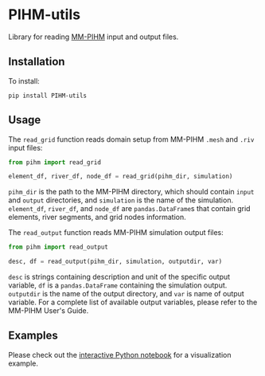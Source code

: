# PIHM-utils
Library for reading [MM-PIHM](https://github.com/PSUmodeling/MM-PIHM) input and output files.

## Installation

To install:

```shell
pip install PIHM-utils
```

## Usage

The `read_grid` function reads domain setup from MM-PIHM `.mesh` and `.riv` input files:

```python
from pihm import read_grid

element_df, river_df, node_df = read_grid(pihm_dir, simulation)
```

`pihm_dir` is the path to the MM-PIHM directory, which should contain `input` and `output` directories,
and `simulation` is the name of the simulation.
`element_df`, `river_df`, and `node_df` are `pandas.DataFrame`s that contain grid elements, river segments, and grid nodes information.

The `read_output` function reads MM-PIHM simulation output files:

```python
from pihm import read_output

desc, df = read_output(pihm_dir, simulation, outputdir, var)
```

`desc` is strings containing description and unit of the specific output variable,
`df` is a `pandas.DataFrame` containing the simulation output.
`outputdir` is the name of the output directory,
and `var` is name of output variable.
For a complete list of available output variables, please refer to the MM-PIHM User's Guide.

## Examples

Please check out the [interactive Python notebook](https://colab.research.google.com/drive/1uD7ErWWUb5TFfOos6eQiX_5WZw-SV58h?usp=sharing) for a visualization example.
